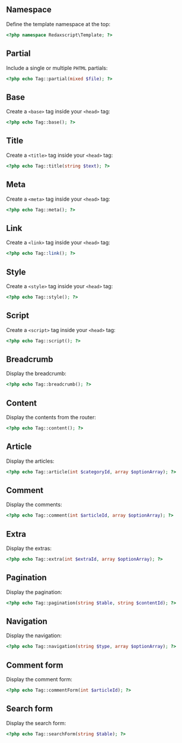 Namespace
---------

Define the template namespace at the top:

```php
<?php namespace Redaxscript\Template; ?>
```


Partial
-------

Include a single or multiple `PHTML` partials:

```php
<?php echo Tag::partial(mixed $file); ?>
```


Base
----

Create a `<base>` tag inside your `<head>` tag:

```php
<?php echo Tag::base(); ?>
```


Title
-----

Create a `<title>` tag inside your `<head>` tag:

```php
<?php echo Tag::title(string $text); ?>
```


Meta
----

Create a `<meta>` tag inside your `<head>` tag:

```php
<?php echo Tag::meta(); ?>
```


Link
----

Create a `<link>` tag inside your `<head>` tag:

```php
<?php echo Tag::link(); ?>
```


Style
-----

Create a `<style>` tag inside your `<head>` tag:

```php
<?php echo Tag::style(); ?>
```


Script
------

Create a `<script>` tag inside your `<head>` tag:

```php
<?php echo Tag::script(); ?>
```


Breadcrumb
----------

Display the breadcrumb:

```php
<?php echo Tag::breadcrumb(); ?>
```


Content
-------

Display the contents from the router:

```php
<?php echo Tag::content(); ?>
```


Article
-------

Display the articles:

```php
<?php echo Tag::article(int $categoryId, array $optionArray); ?>
```


Comment
-------

Display the comments:

```php
<?php echo Tag::comment(int $articleId, array $optionArray); ?>
```


Extra
-----

Display the extras:

```php
<?php echo Tag::extra(int $extraId, array $optionArray); ?>
```

Pagination
----------

Display the pagination:

```php
<?php echo Tag::pagination(string $table, string $contentId); ?>
```


Navigation
----------

Display the navigation:

```php
<?php echo Tag::navigation(string $type, array $optionArray); ?>
```


Comment form
------------

Display the comment form:

```php
<?php echo Tag::commentForm(int $articleId); ?>
```


Search form
-----------

Display the search form:

```php
<?php echo Tag::searchForm(string $table); ?>
```
